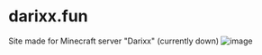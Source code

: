 # darixx.fun
Site made for Minecraft server "Darixx" (currently down)
![image](https://user-images.githubusercontent.com/112573798/209277052-fdd2a914-9cb2-4142-994c-f6b055bedc6b.png)
